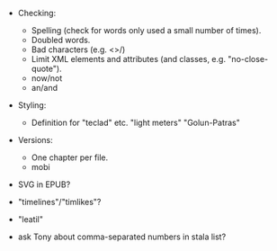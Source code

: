 * Checking:
  - Spelling (check for words only used a small number of times).
  - Doubled words.
  - Bad characters (e.g. <>/)
  - Limit XML elements and attributes (and classes, e.g. "no-close-quote").
  - now/not
  - an/and
* Styling:
  - Definition for "teclad" etc. "light meters" "Golun-Patras"
* Versions:
  - One chapter per file.
  - mobi
* SVG in EPUB?

* "timelines"/"timlikes"?
* "leatil"
* ask Tony about comma-separated numbers in stala list?
